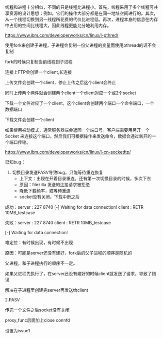 线程和进程十分相似，不同的只是线程比进程小。首先，线程采用了多个线程可共享资源的设计思想；例如，它们的操作大部分都是在同一地址空间进行的。其次，从一个线程切换到另一线程所花费的代价比进程低。再次，进程本身的信息在内存中占用的空间比线程大，因此线程更能允分地利用内存。

https://www.ibm.com/developerworks/cn/linux/l-pthred/

使用fork来创建子进程，子进程会复制一份父进程的变量而使用pthread的话不会复制

fork的时候只复制当前线程到子进程

连接上FTP会创建一个client,长连接 

上传文件会创建一个client，停止上传之后这个client会终止

同时上传两个两件就会创建两个client一个client对应一个或2个socket

下载一个文件对应了一个client，这个client会创建两个端口一个命令端口，一个数据端口

下载文件会创建一个client

如果使用被动模式，通常服务器端会返回一个端口号。客户端需要用另开一个 Socket 来连接这个端口，然后我们可根据操作来发送命令，数据会通过新开的一个端口传输。

https://www.ibm.com/developerworks/cn/linux/l-cn-socketftp/



已知bug：

1. 切换目录发送PASV导致bug，只能等待重连恢复 
   * 上下文：出现在开着目录重连，还有第一次切换目录的时候，多次下东	
   * 原因：filezilla 发送的连接请求被拒绝
   * 降低下载频率，或等待重连
   * socket没有关闭，下载中断之后

成功：server : 227 8740
[-] Waiting for data connection!
client : RETR 10MB_testcase

失败：server : 227 8740
client : RETR 10MB_testcase

[-] Waiting for data connection!

难定位：有时候出现，有时候不出现

原因：可能是server还没有建好，fork后的父子进程的顺序是随机的

父进程，和子进程执行的顺序不一定。

如果父进程先执行了，在server还没有建好的时候client就发送了请求，导致了错误

解决在子进程里创建完server再发送给client

2.PASV

传完一个文件之后socket没有关闭

proxy_func后面加上close connfd

设置为issue1